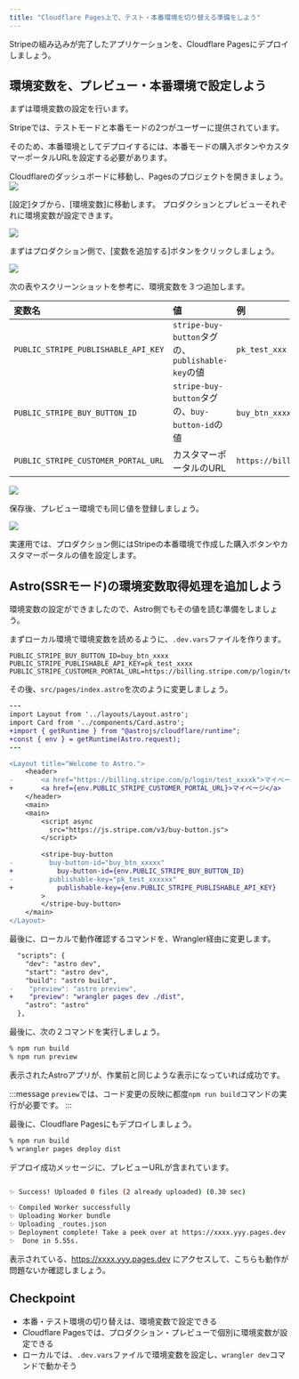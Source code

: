 ```yaml
---
title: "Cloudflare Pages上で、テスト・本番環境を切り替える準備をしよう"
---
```


Stripeの組み込みが完了したアプリケーションを、Cloudflare Pagesにデプロイしましょう。

## 環境変数を、プレビュー・本番環境で設定しよう

まずは環境変数の設定を行います。

Stripeでは、テストモードと本番モードの2つがユーザーに提供されています。

そのため、本番環境としてデプロイするには、本番モードの購入ボタンやカスタマーポータルURLを設定する必要があります。

Cloudflareのダッシュボードに移動し、Pagesのプロジェクトを開きましょう。
![](https://storage.googleapis.com/zenn-user-upload/3c1712a7c720-20230624.png)

[設定]タブから、[環境変数]に移動します。
プロダクションとプレビューそれぞれに環境変数が設定できます。

![](https://storage.googleapis.com/zenn-user-upload/7a5ffade155e-20230624.png)

まずはプロダクション側で、[変数を追加する]ボタンをクリックしましょう。

![](https://storage.googleapis.com/zenn-user-upload/b41a6a25edaa-20230624.png)

次の表やスクリーンショットを参考に、環境変数を３つ追加します。

|変数名|値|例|
|:--|:--|:--|
|`PUBLIC_STRIPE_PUBLISHABLE_API_KEY`|`stripe-buy-button`タグの、`publishable-key`の値|`pk_test_xxx`|
|`PUBLIC_STRIPE_BUY_BUTTON_ID`|`stripe-buy-button`タグの、`buy-button-id`の値|`buy_btn_xxxxx`|
|`PUBLIC_STRIPE_CUSTOMER_PORTAL_URL`|カスタマーポータルのURL|`https://billing.stripe.com/p/login/test_xxxx`|

![](https://storage.googleapis.com/zenn-user-upload/bb6f70f4727b-20230624.png)

保存後、プレビュー環境でも同じ値を登録しましょう。

![](https://storage.googleapis.com/zenn-user-upload/0ad64477a14f-20230624.png)

実運用では、プロダクション側にはStripeの本番環境で作成した購入ボタンやカスタマーポータルの値を設定します。


## Astro(SSRモード)の環境変数取得処理を追加しよう

環境変数の設定ができましたので、Astro側でもその値を読む準備をしましょう。

まずローカル環境で環境変数を読めるように、`.dev.vars`ファイルを作ります。

```env:.dev.vars
PUBLIC_STRIPE_BUY_BUTTON_ID=buy_btn_xxxx
PUBLIC_STRIPE_PUBLISHABLE_API_KEY=pk_test_xxxx
PUBLIC_STRIPE_CUSTOMER_PORTAL_URL=https://billing.stripe.com/p/login/test_xxxx
```

その後、`src/pages/index.astro`を次のように変更しましょう。

```diff html:src/pages/index.astro
---
import Layout from '../layouts/Layout.astro';
import Card from '../components/Card.astro';
+import { getRuntime } from "@astrojs/cloudflare/runtime";
+const { env } = getRuntime(Astro.request);
---

<Layout title="Welcome to Astro.">
	<header>
-		<a href="https://billing.stripe.com/p/login/test_xxxxk">マイページ</a>
+		<a href={env.PUBLIC_STRIPE_CUSTOMER_PORTAL_URL}>マイページ</a>
	</header>
	<main>
	<main>
		<script async
		  src="https://js.stripe.com/v3/buy-button.js">
		</script>
		
		<stripe-buy-button
-		  buy-button-id="buy_btn_xxxxx"
+			buy-button-id={env.PUBLIC_STRIPE_BUY_BUTTON_ID}
-		  publishable-key="pk_test_xxxxxx"
+			publishable-key={env.PUBLIC_STRIPE_PUBLISHABLE_API_KEY}
		>
		</stripe-buy-button>
	</main>
</Layout>
```

最後に、ローカルで動作確認するコマンドを、Wrangler経由に変更します。

```diff json:package.json
  "scripts": {
    "dev": "astro dev",
    "start": "astro dev",
    "build": "astro build",
-    "preview": "astro preview",
+    "preview": "wrangler pages dev ./dist",
    "astro": "astro"
  },
```

最後に、次の２コマンドを実行しましょう。

```bash
% npm run build
% npm run preview
```

表示されたAstroアプリが、作業前と同じような表示になっていれば成功です。

:::message
`preview`では、コード変更の反映に都度`npm run build`コマンドの実行が必要です。
:::

最後に、Cloudflare Pagesにもデプロイしましょう。

```bash
% npm run build
% wrangler pages deploy dist 
```

デプロイ成功メッセージに、プレビューURLが含まれています。

```bash

✨ Success! Uploaded 0 files (2 already uploaded) (0.30 sec)

✨ Compiled Worker successfully
✨ Uploading Worker bundle
✨ Uploading _routes.json
✨ Deployment complete! Take a peek over at https://xxxx.yyy.pages.dev
✨  Done in 5.55s.
```

表示されている、https://xxxx.yyy.pages.dev にアクセスして、こちらも動作が問題ないか確認しましょう。

## Checkpoint

- 本番・テスト環境の切り替えは、環境変数で設定できる
- Cloudflare Pagesでは、プロダクション・プレビューで個別に環境変数が設定できる
- ローカルでは、`.dev.vars`ファイルで環境変数を設定し、`wrangler dev`コマンドで動かそう